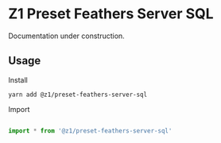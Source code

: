 # Z1 Preset Feathers Server SQL

Documentation under construction.

## Usage

Install

```
yarn add @z1/preset-feathers-server-sql
```

Import

```JavaScript

import * from '@z1/preset-feathers-server-sql'

```
